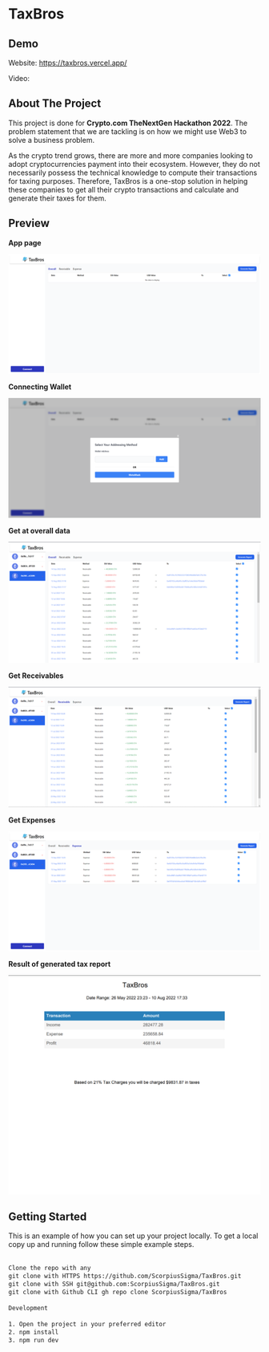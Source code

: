# TaxBros

## Demo

Website: https://taxbros.vercel.app/

Video:

## About The Project

This project is done for **Crypto.com TheNextGen Hackathon 2022**. The problem statement that we are tackling is on how we might use Web3 to solve a business problem.

As the crypto trend grows, there are more and more companies looking to adopt cryptocurrencies payment into their ecosystem. However, they do not necessarily possess the technical knowledge to compute their transactions for taxing purposes. Therefore, TaxBros is a one-stop solution in helping these companies to get all their crypto transactions and calculate and generate their taxes for them.

## Preview

**App page**

![HomePage](public/homepage.png)

**Connecting Wallet**

![Connecting Wallet](public/walletConnect.png)

**Get at overall data**

![Look at overall data](public/populatedData.png)

**Get Receivables**

![Filter by Receivables](public/receivables.png)

**Get Expenses**

![Filter by Expenses](public/Expense.png)

**Result of generated tax report**

![Generate Tax Result](public/taxResult.png)

## Getting Started

This is an example of how you can set up your project locally. To get a local copy up and running follow these simple example steps.

```

Clone the repo with any
git clone with HTTPS https://github.com/ScorpiusSigma/TaxBros.git
git clone with SSH git@github.com:ScorpiusSigma/TaxBros.git
git clone with Github CLI gh repo clone ScorpiusSigma/TaxBros

Development

1. Open the project in your preferred editor
2. npm install
3. npm run dev
```
